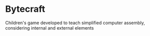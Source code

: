 # Bytecraft
Children's game developed to teach simplified computer assembly, considering internal and external elements
